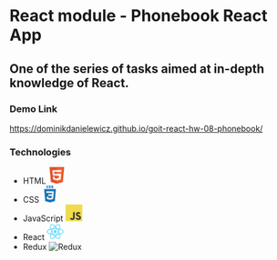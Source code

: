 # React module - Phonebook React App

## One of the series of tasks aimed at in-depth knowledge of React.

### Demo Link

https://dominikdanielewicz.github.io/goit-react-hw-08-phonebook/

### Technologies

- HTML
  <img src="https://github.com/devicons/devicon/blob/master/icons/html5/html5-original.svg" title="HTML5" alt="HTML5" width="30" height="30"/>
- CSS
  <img src="https://github.com/devicons/devicon/blob/master/icons/css3/css3-plain-wordmark.svg"  title="CSS3" alt="CSS3" width="30" height="30"/>
- JavaScript
  <img src="https://github.com/devicons/devicon/blob/master/icons/javascript/javascript-original.svg" title="JavaScript" alt="JavaScript" width="30" height="30"/>
- React
  <img src="https://github.com/devicons/devicon/blob/master/icons/react/react-original.svg" title="React" alt="React" width="30" height="30"/>
- Redux
  <img src="https://cdn.jsdelivr.net/gh/devicons/devicon/icons/redux/redux-original.svg" title="Redux" alt="Redux" width="30" height="30"/>

